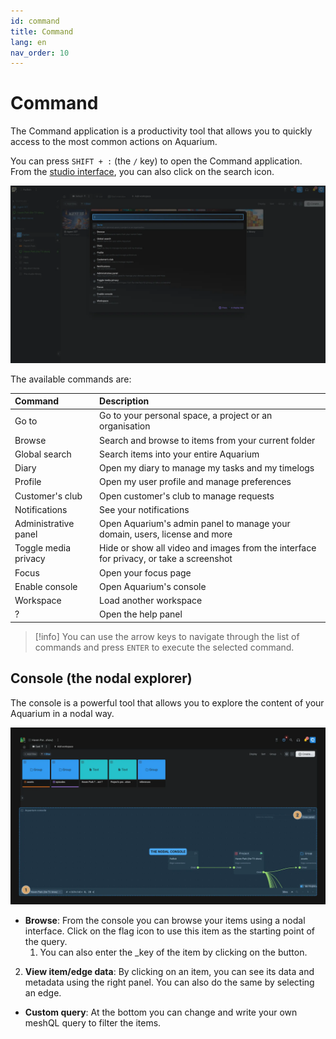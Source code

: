 ```yaml
---
id: command
title: Command
lang: en
nav_order: 10
---
```


# Command

The Command application is a productivity tool that allows you to quickly access
to the most common actions on Aquarium.

You can press `SHIFT + :` (the `/` key) to open the Command application. From
the [studio interface](../introduction/studio.md), you can also click on the
<span class="aq-icon">search</span> icon.

![Command](../../_medias/screenshots/command.webp)

The available commands are:

| Command             | Description                                                                            |
| :------------------- | :------------------------------------------------------------------------------------- |
| Go to                | Go to your personal space, a project or an organisation                                |
| Browse               | Search and browse to items from your current folder                                    |
| Global search        | Search items into your entire Aquarium                                                 |
| Diary                | Open my diary to manage my tasks and my timelogs                                       |
| Profile              | Open my user profile and manage preferences                                            |
| Customer's club      | Open customer's club to manage requests                                                |
| Notifications        | See your notifications                                                                 |
| Administrative panel | Open Aquarium's admin panel to manage your domain, users, license and more             |
| Toggle media privacy | Hide or show all video and images from the interface for privacy, or take a screenshot |
| Focus                | Open your focus page                                                                   |
| Enable console       | Open Aquarium's console                                                                |
| Workspace            | Load another workspace                                                                 |
| ?                    | Open the help panel                                                                    |

> [!info]
> You can use the arrow keys to navigate through the list of commands and press `ENTER` to execute the selected command.

## Console (the nodal explorer)

The console is a powerful tool that allows you to explore the content of your Aquarium in a nodal way.

![Console](../../_medias/screenshots/command-console.webp)

- **Browse**: From the console you can browse your items using a nodal interface. Click on the <span class="aq-icon outline">flag</span> icon to use this item as the starting point of the query.
  1. You can also enter the _key of the item by clicking on the button.

2. **View item/edge data**: By clicking on an item, you can see its data and metadata using the right panel. You can also do the same by selecting an edge.
- **Custom query**: At the bottom you can change and write your own meshQL query to filter the items.

